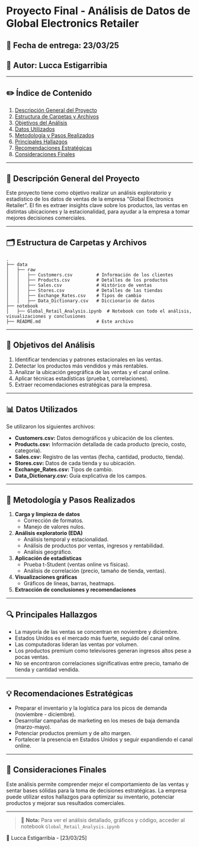 # Proyecto Final - Análisis de Datos de Global Electronics Retailer

## 📅 Fecha de entrega: 23/03/25

## 🔎 Autor: Lucca Estigarribia

---

## ✏️ **Índice de Contenido**

1. [Descripción General del Proyecto](##descripcion-general-del-proyecto)
2. [Estructura de Carpetas y Archivos](##estructura-de-carpetas-y-archivos)
3. [Objetivos del Análisis](##objetivos-del-analisis)
4. [Datos Utilizados](##datos-utilizados)
5. [Metodología y Pasos Realizados](##metodologia-y-pasos-realizados)
6. [Principales Hallazgos](##principales-hallazgos)
7. [Recomendaciones Estratégicas](##recomendaciones-estrategicas)
8. [Consideraciones Finales](##consideraciones-finales)

---

## 📅 **Descripción General del Proyecto**

Este proyecto tiene como objetivo realizar un análisis exploratorio y estadístico de los datos de ventas de la empresa "Global Electronics Retailer". El fin es extraer insights clave sobre los productos, las ventas en distintas ubicaciones y la estacionalidad, para ayudar a la empresa a tomar mejores decisiones comerciales.

---

## 🗂 **Estructura de Carpetas y Archivos**

```
.
├── data
│   ├── raw
│   │   ├── Customers.csv         # Información de los clientes
│   │   ├── Products.csv          # Detalles de los productos
│   │   ├── Sales.csv             # Histórico de ventas
│   │   ├── Stores.csv            # Detalles de las tiendas
│   │   ├── Exchange_Rates.csv    # Tipos de cambio
│   │   ├── Data_Dictionary.csv   # Diccionario de datos
├── notebook
│   ├── Global_Retail_Analysis.ipynb  # Notebook con todo el análisis, visualizaciones y conclusiones
├── README.md                     # Este archivo
```

---

## 🎯 **Objetivos del Análisis**

1. Identificar tendencias y patrones estacionales en las ventas.
2. Detectar los productos más vendidos y más rentables.
3. Analizar la ubicación geográfica de las ventas y el canal online.
4. Aplicar técnicas estadísticas (prueba t, correlaciones).
5. Extraer recomendaciones estratégicas para la empresa.

---

## 📊 **Datos Utilizados**

Se utilizaron los siguientes archivos:

- **Customers.csv:** Datos demográficos y ubicación de los clientes.
- **Products.csv:** Información detallada de cada producto (precio, costo, categoría).
- **Sales.csv:** Registro de las ventas (fecha, cantidad, producto, tienda).
- **Stores.csv:** Datos de cada tienda y su ubicación.
- **Exchange_Rates.csv:** Tipos de cambio.
- **Data_Dictionary.csv:** Guía explicativa de los campos.

---

## 🧰 **Metodología y Pasos Realizados**

1. **Carga y limpieza de datos**
    - Corrección de formatos.
    - Manejo de valores nulos.
2. **Análisis exploratorio (EDA)**
    - Análisis temporal y estacionalidad.
    - Análisis de productos por ventas, ingresos y rentabilidad.
    - Análisis geográfico.
3. **Aplicación de estadísticas**
    - Prueba t-Student (ventas online vs físicas).
    - Análisis de correlación (precio, tamaño de tienda, ventas).
4. **Visualizaciones gráficas**
    - Gráficos de líneas, barras, heatmaps.
5. **Extracción de conclusiones y recomendaciones**

---

## 🔍 **Principales Hallazgos**

- La mayoría de las ventas se concentran en noviembre y diciembre.
- Estados Unidos es el mercado más fuerte, seguido del canal online.
- Las computadoras lideran las ventas por volumen.
- Los productos premium como televisores generan ingresos altos pese a pocas ventas.
- No se encontraron correlaciones significativas entre precio, tamaño de tienda y cantidad vendida.

---

## 💡 **Recomendaciones Estratégicas**

- Preparar el inventario y la logística para los picos de demanda (noviembre - diciembre).
- Desarrollar campañas de marketing en los meses de baja demanda (marzo-mayo).
- Potenciar productos premium y de alto margen.
- Fortalecer la presencia en Estados Unidos y seguir expandiendo el canal online.

---

## 📅 **Consideraciones Finales**

Este análisis permite comprender mejor el comportamiento de las ventas y sentar bases sólidas para la toma de decisiones estratégicas. La empresa puede utilizar estos hallazgos para optimizar su inventario, potenciar productos y mejorar sus resultados comerciales.

---

> 📃 **Nota:** Para ver el análisis detallado, gráficos y código, acceder al notebook `Global_Retail_Analysis.ipynb`

📅 Lucca Estigarribia - [23/03/25]
